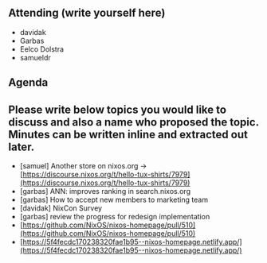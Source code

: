 ## Attending (write yourself here)
* davidak
* Garbas
* Eelco Dolstra
* samueldr
## Agenda
## Please write below topics you would like to discuss and also a name who proposed the topic. Minutes can be written inline and extracted out later.
* \[samuel\] Another store on nixos.org \-\> [https://discourse.nixos.org/t/hello-tux-shirts/7979](https://discourse.nixos.org/t/hello-tux-shirts/7979)
* \[garbas\] ANN: improves ranking in search.nixos.org
* \[garbas\] How to accept new members to marketing team
* \[davidak\] NixCon Survey
* \[garbas\] review the progress for redesign implementation
* [https://github.com/NixOS/nixos-homepage/pull/510](https://github.com/NixOS/nixos-homepage/pull/510)
* [https://5f4fecdc170238320fae1b95--nixos-homepage.netlify.app/](https://5f4fecdc170238320fae1b95--nixos-homepage.netlify.app/)